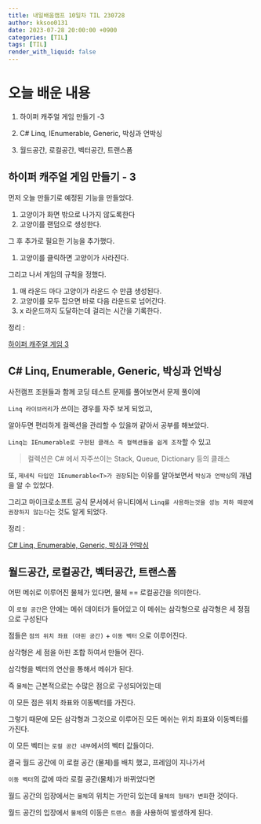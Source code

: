 ```yaml
---
title: 내일배움캠프 10일차 TIL 230728
author: kksoo0131
date: 2023-07-28 20:00:00 +0900
categories: [TIL]
tags: [TIL]
render_with_liquid: false
---
```


# 오늘 배운 내용

1. 하이퍼 캐주얼 게임 만들기 -3 

2. C# Linq, IEnumerable, Generic, 박싱과 언박싱

3. 월드공간, 로컬공간, 벡터공간, 트랜스폼


## 하이퍼 캐주얼 게임 만들기 - 3

먼저 오늘 만들기로 예정된 기능을 만들었다.

1. 고양이가 화면 밖으로 나가지 않도록한다
2. 고양이를 랜덤으로 생성한다.

그 후 추가로 필요한 기능을 추가했다.
1. 고양이를 클릭하면 고양이가 사라진다.

그리고 나서 게임의 규칙을 정했다.

1. 매 라운드 마다 고양이가 라운드 수 만큼 생성된다.
2. 고양이를 모두 잡으면 바로 다음 라운드로 넘어간다.
3. x 라운드까지 도달하는데 걸리는 시간을 기록한다.

정리 : 

[하이퍼 캐주얼 게임 3](https://kksoo0131.github.io/posts/toyProject-hyperCasualGame-3/)


## C# Linq, Enumerable, Generic, 박싱과 언박싱

사전캠프 조원들과 함께 코딩 테스트 문제를 풀어보면서 문제 풀이에 

`Linq 라이브러리`가 쓰이는 경우를 자주 보게 되었고,

 알아두면 편리하게 컬렉션을 관리할 수 있을꺼 같아서 공부를 해보았다.

`Linq는 IEnumerable로 구현된 클래스 즉 컬렉션들을 쉽게 조작`할 수 있고
> 컬렉션은 C# 에서 자주쓰이는 Stack, Queue, Dictionary 등의 클래스


또, `제네릭 타입인 IEnumerable<T>가 권장`되는 이유를 알아보면서 `박싱과 언박싱`의 개념을 알 수 있었다.

그리고 마이크로소프트 공식 문서에서 유니티에서 `Linq를 사용하는것을 성능 저하 때문에
권장하지 않는다`는 것도 알게 되었다.

정리 : 

[C# Linq, Enumerable, Generic, 박싱과 언박싱](https://kksoo0131.github.io/posts/CSharp-6/)



## 월드공간, 로컬공간, 벡터공간, 트랜스폼

어떤 메쉬로 이루어진 물체가 있다면, 물체 == 로컬공간을 의미한다.

이 `로컬 공간`은 안에는 메쉬 데이터가 들어있고 이 메쉬는 삼각형으로 삼각형은 세 정점으로 구성된다

점들은 `점의 위치 좌표 (아핀 공간)` + `이동 벡터` 으로 이루어진다.

삼각형은 세 점을 아핀 조합 하여서 만들어 진다.

삼각형을 벡터의 연산을 통해서 메쉬가 된다.

즉 `물체`는 근본적으로는 수많은 점으로 구성되어있는데

이 모든 점은 위치 좌표와 이동벡터를 가진다.

그렇기 때문에 모든 삼각형과 그것으로 이루어진 모든 메쉬는 위치 좌표와 이동벡터를 가진다.

이 모든 벡터는 `로컬 공간 내부`에서의 벡터 값들이다.


결국 월드 공간에 이 로컬 공간 (물체)를 배치 했고, 프레임이 지나가서

`이동 벡터`의 값에 따라 로컬 공간(물체)가 바뀌었다면

월드 공간의 입장에서는 `물체`의 위치는 가만히 있는데 `물체의 형태가 변화`한 것이다.

월드 공간의 입장에서 `물체`의 이동은 `트랜스 폼`을 사용하여 발생하게 된다.